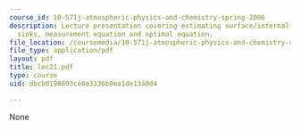 ```yaml
---
course_id: 10-571j-atmospheric-physics-and-chemistry-spring-2006
description: Lecture presentation covering estimating surface/internal sources and
  sinks, measurement equation and optimal equation.
file_location: /coursemedia/10-571j-atmospheric-physics-and-chemistry-spring-2006/dbcb0198693ce0a3336b8ea1de13a0d4_lec21.pdf
file_type: application/pdf
layout: pdf
title: lec21.pdf
type: course
uid: dbcb0198693ce0a3336b8ea1de13a0d4

---
```

None